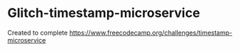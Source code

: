 # Glitch-timestamp-microservice
Created to complete https://www.freecodecamp.org/challenges/timestamp-microservice 
